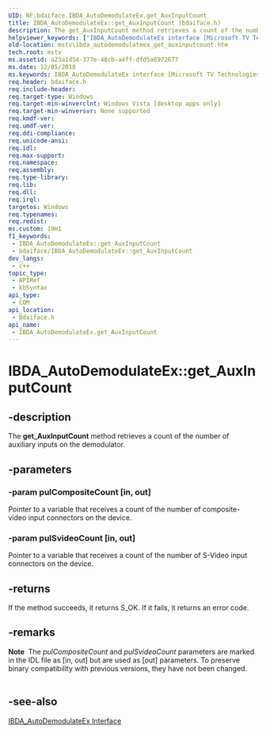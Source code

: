 ```yaml
---
UID: NF:bdaiface.IBDA_AutoDemodulateEx.get_AuxInputCount
title: IBDA_AutoDemodulateEx::get_AuxInputCount (bdaiface.h)
description: The get_AuxInputCount method retrieves a count of the number of auxiliary inputs on the demodulator.
helpviewer_keywords: ["IBDA_AutoDemodulateEx interface [Microsoft TV Technologies]","get_AuxInputCount method","IBDA_AutoDemodulateEx.get_AuxInputCount","IBDA_AutoDemodulateEx::get_AuxInputCount","IBDA_AutoDemodulateExget_AuxInputCount","bdaiface/IBDA_AutoDemodulateEx::get_AuxInputCount","get_AuxInputCount","get_AuxInputCount method [Microsoft TV Technologies]","get_AuxInputCount method [Microsoft TV Technologies]","IBDA_AutoDemodulateEx interface","mstv.ibda_autodemodulateex_get_auxinputcount"]
old-location: mstv\ibda_autodemodulateex_get_auxinputcount.htm
tech.root: mstv
ms.assetid: a23a1d54-377e-48cb-a4ff-dfd5a6972677
ms.date: 12/05/2018
ms.keywords: IBDA_AutoDemodulateEx interface [Microsoft TV Technologies],get_AuxInputCount method, IBDA_AutoDemodulateEx.get_AuxInputCount, IBDA_AutoDemodulateEx::get_AuxInputCount, IBDA_AutoDemodulateExget_AuxInputCount, bdaiface/IBDA_AutoDemodulateEx::get_AuxInputCount, get_AuxInputCount, get_AuxInputCount method [Microsoft TV Technologies], get_AuxInputCount method [Microsoft TV Technologies],IBDA_AutoDemodulateEx interface, mstv.ibda_autodemodulateex_get_auxinputcount
req.header: bdaiface.h
req.include-header: 
req.target-type: Windows
req.target-min-winverclnt: Windows Vista [desktop apps only]
req.target-min-winversvr: None supported
req.kmdf-ver: 
req.umdf-ver: 
req.ddi-compliance: 
req.unicode-ansi: 
req.idl: 
req.max-support: 
req.namespace: 
req.assembly: 
req.type-library: 
req.lib: 
req.dll: 
req.irql: 
targetos: Windows
req.typenames: 
req.redist: 
ms.custom: 19H1
f1_keywords:
 - IBDA_AutoDemodulateEx::get_AuxInputCount
 - bdaiface/IBDA_AutoDemodulateEx::get_AuxInputCount
dev_langs:
 - c++
topic_type:
 - APIRef
 - kbSyntax
api_type:
 - COM
api_location:
 - Bdaiface.h
api_name:
 - IBDA_AutoDemodulateEx.get_AuxInputCount
---
```


# IBDA_AutoDemodulateEx::get_AuxInputCount


## -description

The <b>get_AuxInputCount</b> method retrieves a count of the number of auxiliary inputs on the demodulator.

## -parameters

### -param pulCompositeCount [in, out]

Pointer to a variable that receives a count of the number of composite-video input connectors on the device.

### -param pulSvideoCount [in, out]

Pointer to a variable that receives a count of the number of S-Video input connectors on the device.

## -returns

If the method succeeds, it returns S_OK. If it fails, it returns an error code.

## -remarks

<div class="alert"><b>Note</b>  The <i>pulCompositeCount</i> and <i>pulSvideoCount</i> parameters are marked in the IDL file as [in, out] but are used as [out] parameters. To preserve binary compatibility with previous versions, they have not been changed.</div>
<div> </div>

## -see-also

<a href="/windows/desktop/api/bdaiface/nn-bdaiface-ibda_autodemodulateex">IBDA_AutoDemodulateEx Interface</a>
